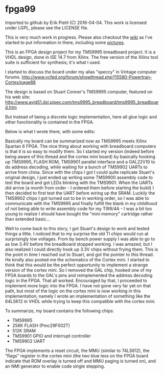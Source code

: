 # fpga99

Imported to github by Erik Piehl (C) 2016-04-04.
This work is licensed under LGPL, please see the LICENSE file.

This is very much work in progress. Please also checkout the [wiki](https://github.com/Speccery/fpga99/wiki) as I've started to put information in there, including some [pictures](https://github.com/Speccery/fpga99/wiki/Project-background-and-history).

This is an FPGA design project for my TMS9995 breadboard project. It is a VHDL design, done in ISE 14.7 from Xilinx. The free version of the Xilinx tool suite is sufficient for synthesis; it's what I used.

I started to discuss the board under my alias "speccy" in Vintage computer forums.
http://www.vcfed.org/forum/showthread.php?15580-Powertran-Cortex/page88

The design is based on Stuart Conner's TMS9995 computer, featured on his web site:
http://www.avjd51.dsl.pipex.com/tms9995_breadboard/tms9995_breadboard.htm

But instead of being a discrete logic implementation, here all glue logic and other functionality is contained in the FPGA.

Below is what I wrote there, with some edits:

Basically my board can be summarized now as TMS9995 meets Xilinx Spartan 6 FPGA. The nice thing about working with breadboard computers is that it is so easy to modify them. So I started my version (indeed before being aware of this thread and the cortex mini board) by basically hooking up TMS9995, FLASH ROM, TMS9901 parallel interface and a GAL22V10 to do address decoding, while waiting for a bunch of TMS9902 UARTs to arrive from china. Since with the chips I got I could quite replicate Stuart's original design, I just ended up writing some TMS9900 assembly code to test the board and got LEDs blinking with the TMS9901. When the UARTs did arrive (a month from order - I ordered them before starting the build) I then decided to first test the UART before wiring up the SRAM. Luckily the TMS9902 chips I got turned out to be in working order, so I was able to communicate with the TMS9995 and finally fulfill the blank in my childhood of not being able to write assembly code for my TI99/4A - I was a bit too young to realize I should have bought the "mini memory" cartridge rather than extended basic...

Well to come back to this story, I got Stuart's design to work and tested things a little. I noticed that to my surprise the old TI chips would run at surprisingly low voltages. From by bench power supply I was able to go to as low 3.4V before the breadboard stopped working. I was amazed, but I also realized I could directly hook up 3.3V chips without frying them. This is the point in time I reached out to Stuart, and got the pointer to this thread. He kindly also posted me the schematics of the Cortex mini. I started to think that this would be the perfect opportunity to implement a strange version of the cortex mini. So I removed the GAL chip, hooked one of my FPGA boards to the GAL's pins and reimplemented the address decoding logic in the FPGA. That all worked. Encouraged by that, I proceeded to implement more logic into the FPGA. I have not gone very far yet on that path, but most of the logic on the cortex mini is now working in this implementation; namely I wrote an implementation of something like the 64LS612 in VHDL while trying to keep this compatible with the cortex mini. 

To summarize, my board contains the following chips:
* TMS9995 
* 256K FLASH (Pmc29F002T)
* 512K SRAM 
* TMS9901 GPIO and interrupt controller
* TMS9902 UART

The FPGA implements a reset circuit, the MMU (similar to 74LS612), the "flags" register in the cortex mini (the two blue less on the FPGA board indicate that ROM overlay is turned off and MMU paging is turned on), and an NMI generator to enable code single stepping.

